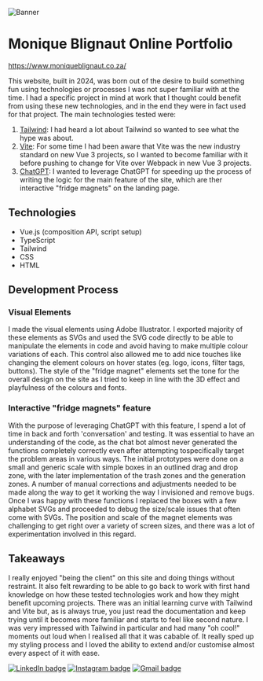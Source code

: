 ![Banner](https://github.com/moniquejb/portfolio/assets/54107967/003f6cc1-a47c-4efb-aa81-45ab8826cb92)

# Monique Blignaut Online Portfolio

https://www.moniqueblignaut.co.za/

This website, built in 2024, was born out of the desire to build something fun using technologies or processes I was not super familiar with at the time. I had a specific project in mind at work that I thought could benefit from using these new technologies, and in the end they were in fact used for that project. The main technologies tested were:
1. [Tailwind](https://tailwindcss.com/): I had heard a lot about Tailwind so wanted to see what the hype was about.
2. [Vite](https://vitejs.dev/): For some time I had been aware that Vite was the new industry standard on new Vue 3 projects, so I wanted to become familiar with it before pushing to change for Vite over Webpack in new Vue 3 projects.
3. [ChatGPT](https://chatgpt.com/): I wanted to leverage ChatGPT for speeding up the process of writing the logic for the main feature of the site, which are ther interactive "fridge magnets" on the landing page. 

## Technologies
* Vue.js (composition API, script setup)
* TypeScript
* Tailwind
* CSS
* HTML

## Development Process
### Visual Elements
I made the visual elements using Adobe Illustrator. I exported majority of these elements as SVGs and used the SVG code directly to be able to manipulate the elements in code and avoid having to make multiple colour variations of each. This control also allowed me to add nice touches like changing the element colours on hover states (eg. logo, icons, filter tags, buttons). The style of the "fridge magnet" elements set the tone for the overall design on the site as I tried to keep in line with the 3D effect and playfulness of the colours and fonts. 

### Interactive "fridge magnets" feature
With the purpose of leveraging ChatGPT with this feature, I spend a lot of time in back and forth 'conversation' and testing. It was essential to have an understanding of the code, as the chat bot almost never generated the functions completely correctly even after attempting tospecifically target the problem areas in various ways. The initial prototypes were done on a small and generic scale with simple boxes in an outlined drag and drop zone, with the later implementation of the trash zones and the generation zones. A number of manual corrections and adjustments needed to be made along the way to get it working the way I invisioned and remove bugs. Once I was happy with these functions I replaced the boxes with a few alphabet SVGs and proceeded to debug the size/scale issues that often come with SVGs. The position and scale of the magnet elements was challenging to get right over a variety of screen sizes, and there was a lot of experimentation involved in this regard.


## Takeaways
I really enjoyed "being the client" on this site and doing things without restraint. It also felt rewarding to be able to go back to work with first hand knowledge on how these tested technologies work and how they might benefit upcoming projects. There was an initial learning curve with Tailwind and Vite but, as is always true, you just read the documentation and keep trying until it becomes more familiar and starts to feel like second nature. I was very impressed with Tailwind in particular and had many "oh cool!" moments out loud when I realised all that it was cabable of. It really sped up my styling process and I loved the ability to extend and/or customise almost every aspect of it with ease.

[![LinkedIn badge](https://img.shields.io/badge/LinkedIn-0077B5?style=for-the-badge&logo=linkedin&logoColor=white)](https://www.linkedin.com/in/mjblignaut) [![Instagram badge](https://img.shields.io/badge/Instagram-E4405F?style=for-the-badge&logo=instagram&logoColor=white)](https://www.instagram.com/monique.jaimee/) [![Gmail badge](https://img.shields.io/badge/Gmail-D14836?style=for-the-badge&logo=gmail&logoColor=white)](mailto:moniblig@gmail.com) 
